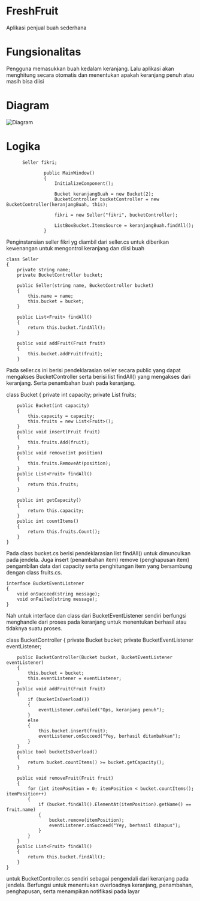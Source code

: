 # FreshFruit

Aplikasi penjual buah sederhana

# Fungsionalitas

Pengguna memasukkan buah kedalam keranjang. Lalu aplikasi akan menghitung secara otomatis dan menentukan apakah keranjang penuh atau masih bisa diisi

# Diagram

![Diagram](https://user-images.githubusercontent.com/20190165/99427613-3809b600-2938-11eb-9aee-9d1d8ed3a369.JPG)

# Logika

          Seller fikri;

                  public MainWindow()
                  {
                      InitializeComponent();

                      Bucket keranjangBuah = new Bucket(2);
                      BucketController bucketController = new BucketController(keranjangBuah, this);

                      fikri = new Seller("fikri", bucketController);

                      ListBoxBucket.ItemsSource = keranjangBuah.findAll();
                  }
                  
Penginstansian seller fikri yg diambil dari seller.cs untuk diberikan kewenangan untuk mengontrol keranjang dan diisi buah

    class Seller
    {
        private string name;
        private BucketController bucket;

        public Seller(string name, BucketController bucket)
        {
            this.name = name;
            this.bucket = bucket;
        }

        public List<Fruit> findAll()
        {
            return this.bucket.findAll();
        }

        public void addFruit(Fruit fruit)
        {
            this.bucket.addFruit(fruit);
        }

Pada seller.cs ini berisi pendeklarasian seller secara public yang dapat mengakses BucketController serta berisi list findAll() yang mengakses dari keranjang. Serta penambahan buah pada keranjang.

class Bucket
    {
        private int capacity;
        private List<Fruit> fruits;

        public Bucket(int capacity)
        {
            this.capacity = capacity;
            this.fruits = new List<Fruit>();
        }
        public void insert(Fruit fruit)
        {
            this.fruits.Add(fruit);
        }
        public void remove(int position)
        {
            this.fruits.RemoveAt(position);
        }
        public List<Fruit> findAll()
        {
            return this.fruits;
        }

        public int getCapacity()
        {
            return this.capacity;
        }
        public int countItems()
        {
            return this.fruits.Count();
        }
    }
    
Pada class bucket.cs berisi pendeklarasian list findAll() untuk dimunculkan pada jendela. Juga insert (penambahan item) remove (penghapusan item) pengambilan data dari capacity serta penghitungan item yang bersambung dengan class fruits.cs.

    interface BucketEventListener
    {
        void onSucceed(string message);
        void onFailed(string message);
    }
    
Nah untuk interface dan class dari BucketEventListener sendiri berfungsi menghandle dari proses pada keranjang untuk menentukan berhasil atau tidaknya suatu proses.

class BucketController
    {
        private Bucket bucket;
        private BucketEventListener eventListener;

        public BucketController(Bucket bucket, BucketEventListener eventListener)
        {
            this.bucket = bucket;
            this.eventListener = eventListener;
        }
        public void addFruit(Fruit fruit)
        {
            if (bucketIsOverload())
            {
                eventListener.onFailed("Ops, keranjang penuh");
            }
            else
            {
                this.bucket.insert(fruit);
                eventListener.onSucceed("Yey, berhasil ditambahkan");
            }
        }
        public bool bucketIsOverload()
        {
            return bucket.countItems() >= bucket.getCapacity();
        }

        public void removeFruit(Fruit fruit)
        {
            for (int itemPosition = 0; itemPosition < bucket.countItems(); itemPosition++)
            {
                if (bucket.findAll().ElementAt(itemPosition).getName() == fruit.name)
                {
                    bucket.remove(itemPosition);
                    eventListener.onSucceed("Yey, berhasil dihapus");
                }
            }
        }
        public List<Fruit> findAll()
        {
            return this.bucket.findAll();
        }
    }
    
untuk BucketController.cs sendiri sebagai pengendali dari keranjang pada jendela. Berfungsi untuk menentukan overloadnya keranjang, penambahan, penghapusan, serta menampikan notifikasi pada layar
